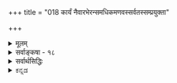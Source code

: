 +++
title = "018 कार्यं नैवारभेरन्समधिकमणवस्सर्वतस्सम्प्रयुक्ता"

+++
<details><summary>मूलम्</summary>

कार्यं नैवारभेरन्समधिकमणवस्सर्वतस्संप्रयुक्ता दिक्संयोगैकदेश्यान्न घटत इह ते दिक्कृतोऽप्यंशभेदः ।  
बुद्धेस्त्वंशानपेक्षा स्फुरति विषयिता विश्रमस्त्वस्तु दृष्टे नो चेदारम्भकांशप्रभृतिषु नियता दुर्निवाराः प्रसङ्गाः ॥ १८ ॥
</details>

<details><summary>सर्वाङ्कषा - १८</summary>

एवं सिद्धान्त-संमतः सृष्टि-क्रमः परिणाम-वाद-रूपः प्रतिपादितः ।  
अयम् एव च सत्-कार्य-वादः ।  
अथ स्व-पक्ष-प्रतिष्ठापनाय कार्य-कारण-भाव-स्थलीय-वादान् परीक्षयिष्यन्  
प्रथमं साक्षाद् एतत्-प्रतिकोटि-भूतम् अ-सत्-कार्य-वादं आरम्भ-वादापर-पर्यायं वैशेषिक-संमतं विमृशति -  
कार्यमित्यादिना ।  

**कार्य-कारण-भावः**

कार्य-कारण-भाव-विषये आरम्भवादः, परिणामवादः, सङ्घातवादः, विवर्तवादश्चेति वादचतुष्टयं प्रसिद्धम् ।  

प्रथमो वैशेषिकानाम्,  

द्वितीयः सांख्यानाम्, सिद्धान्तिनाञ्च,  

तृतीयः बौद्धैकदेशिनां जगत्सत्यत्ववादिनां वैभाषिकानाम्,  

चतुर्थः जगन्मिथ्यात्व-वादिनां,  
बौद्धैकदेशिनां विज्ञानाद्वैतवादिनाम्, शून्याद्वैतवादिनां माध्यमिकानाम्,  
शब्दाद्वैतवादिनाम् वैयाकरणैकदेशिनां,  वेदान्त्येकदेशिनां ब्रह्माद्वैतवादिनाञ्च । 

**आरम्भवादः॥**

आरंभवाद एवासत्कार्यवाद  
इति कैश्चिन्नवनैरुच्यते ।  
कार्यं पूर्वम् असद् एव ।  
पूर्वमेव कार्यस्य सत्त्वे कारक-व्यापाराणां वैय्यर्थ्यम्, अनुभव-विरोधश् च ।  

[[39]]



'घटं कर्तुमारभते' इति व्यवहारात्  
अस्य ‘आरंभवादः' इति व्यवहारः । 

**असत्कार्यवादः**

निरुपाधिकासत्कार्य-वादिनस् तु  
शून्य-वादिनो माध्यमिका एव ।  
वैशेषिकनये 'असतः' इति षष्ठी ।  
कार्यस्य पूर्वम् असत्त्वमात्रं विवक्षितम्,  
न तु सर्वथाऽसत्त्वम् ।  
माध्यमिकनये तु पञ्चमी ।  
कारणस्य मिथ्यात्वं तत्संमतम् ।  
एतद्-दृष्ट्या असतः कारणात् कार्यम् उत्पद्यते,  
यतोऽसतः उत्पद्यते कार्यम्,  
अत एव कार्यम् अप्य् असत् ।  

तथा च 

> कार्यकारणभाव एव  
दुर्निरूपत्वान् नास्ति 

इति अयम् असत्कार्यवादो माध्यमिकानाम् ।  
अत एवैषां 'शून्यवादिनः' इतिव्यवहारः । 


वैशेषिकसंमतस् त्व् असत्कार्यवादः- 

असतः कार्यस्योत्पत्तिरिति तावन्मात्रमर्थः ।  
असत्त्वमपि न सर्वथाऽसत्त्वरूपं निरुपाधिकासत्त्वम्,  
किन्तु तत्कार्यस्य तत्-कारक-व्यापारात् पूर्वम् असत्त्व-रूपम् ।  उत्पत्त्यनन्तरं तु सद् एव घटादि कार्यम् ।+++(5)+++  

**परिणामवादः**

परिणामवादः सांख्यानाम् ।  
एतेषां निरुपाधिक-सत्-कार्य-वादः  
माध्यमिक-संमत-शून्यवादस्य निरुपाधिकासत्कार्य-वादस्य साक्षात् प्रतिकोटिभूतः।  

अत एवाचार्यैः  
वियद्-अधिकरणारंभ अयं पक्ष :  

'सर्वं सांख्यास्तु नित्यम्' (अ.सा. 220 ) इत्यनूदितः । 

सिद्धान्तेऽपि यद्यपि सत्कार्यवाद एव,  
अथाप्यस्ति किञ्चिद्वैलक्षण्यम् इति अग्रे (श्लो. 24) स्पष्टीभविष्यति ।  

कारणमात्रं न सत्,  
घटादिकार्यमपि पूर्वमेव सत्,  
कारक-व्यापारैर् अभिव्यज्यते इति सांख्याः ।+++(5)+++  
अग्रे (श्लो. 24 ) अयं वादो विचार्यते ।  

**सङ्घातवादः**

सङ्घातवादो नाम,  
अवयवानां सङ्घातः **समुदायः** = समूह एवावयवी, न त्व् अतिरिक्तः।  

सिद्धान्ते ऽवयवातिरिक्तावयविनो निराकरणेऽपि  
न सङ्घातवादो विवक्षितः,  
किन्तु परिणामवादः ।  

धान्य-राशि-प्रभृतिषु सङ्घात-वाद एव  
वैशेषिकाणाम् अपि ।  

घट-पटादौ तु न संङ्घात-वादः,  
किन्तु आरंभ-वादः,  
अवयवी अवयवातिरिक्त एव ।  

अयम् एव वादोऽत्र विमृश्यते । 

**विवर्तवादः**

विवर्तवादिषु शून्यविवर्तवादिनां माध्यमिकानां पक्षो  
ऽनुपदं प्रदर्शितः ।  
उपर्यपि ( श्लो. 32, बु.स. 18, अद्रव्यस. 132 ) विमृश्यते ।  

विज्ञानम् एकं सत्यम्,  
क्षणिकं च ।  
तस्यैव विवर्तः प्रपञ्चस् सर्वोऽपि ।  
अत एव विज्ञानातिरिक्तं सर्वं मिथ्यैवेति  
विज्ञान-विवर्तवादस्य विवरणं (बु.स. 20) भविष्यति ।  

शब्द-विवर्तवादः भर्तृहरेः ।  
अयमपि अग्रे (बु. स. 34) विचार्यते । 

ब्रह्मविवर्तवादः शाङ्कराणाम् ।  
अयम् अपि पक्षः अग्रे ( ना. स. 33) विव्रियते । 

एवञ् चात्र वैशेषिक-संमतः आरंभवादः विमृश्यते ।  
अत एवात्र 'आरभेरन् ' पदप्रयोगः ।  

मृदः पिण्डत्वावस्था-निवृत्ति-पूर्वक--घटत्वावस्था-प्राप्तिर् एव  
घटस्योत्पत्तिर्  
इत्य् अयं परिणामवादः । 

अवयव-द्वय-संयोग-वशाद् अतिरिक्तः अवयवी घटादिः  
पूर्वं असन्  
नूतनतया उत्पद्यते इति आरंभवादः ।  

> कार्यं यदि आकाशवत् सत्,  
तर्हि कस्योत्पत्तिः?  
यद्य् असत्, तर्हि शश-शृङ्गादिवद् असतः कथम् उत्पत्तिः ?  
तर्हि शशशृङ्गमपि कदाचिद् उत्पद्येत 

इति  
बौद्धैर् दूषिते,  

> असद् एव कार्यम् उत्पद्यते ।  
शशशृङ्गादिकं तु नासत्,  
किन्तु अलीकम् ।  
न तत्तौल्यं घटादेः,  
दृश्यमानत्वात् 

इति वैशेषिकानामाशयः । 

तदेतदत्र दूष्यते - कार्यमित्यादिना । 

**सर्वतः** = सर्वदेशावच्छेदेन **संप्रयुक्ताः** = **संयुक्ताः** = परमाणवः **अधिकं** = अतिरिक्तम् अधिकपरिमाणविशिष्टं कार्यं नैव **आरभेरन्** = कदापि नोत्पादयेयुः ॥ 

अयं भावः - प्रलयकाले निश्चलेषु सत्सु परमाणुषु, जीवादृष्टसहकृतेश्वरसिसृक्षावशात् परमाणुषु क्रिया जायते । ततः प्रथमं परमाणुद्वयसंयोगात् द्व्यणुकमुत्पद्यते ।  
त्रिभिर्द्वयणुकैः त्र्यणुकमुत्पद्यते ।  
एवम् अनेकानां त्र्य्-अणुकानां परस्परसंयोगात् महती पृथिवी जायते ।  

[[40]]


एवमेव जलतेजोवायवोऽपि भवन्ति इति तेषां सृष्टिप्रक्रिया । 

अत्र दोषमाह - परमाणुद्वयसंयोगः कथं भवतीति वक्तव्यम् ? परमाण्वोः जायमानः संयोगः तयोः कार्त्स्न्येन जायते, उत एकदेशावच्छेदेन? कार्त्स्न्येन यदि संयोगः, तदा द्व्यणुके परिमाणाधिक्यं न स्यात् । परिमाणे आधिक्यं नाम, तेन द्रव्येणाधिकदेशाक्रमणम् ।  
अल्पो हि घटः महाघटापेक्षया अल्पम् आकाश (दिग्) देशं व्याप्य वर्तते; महाघटस्तु अल्पघटापेक्षया अधिकं देशं व्याप्य वर्तते । एवं केवलेन कपालेन यावानाकाशदेशः आक्रम्यते, तदपेक्षया अधिको देशः घटेन आक्रम्यते । अतः कपालापेक्षया घटः महान् भवति । एवञ्च प्रकृते परमाणुद्वयस्य परस्परसंयोगे 

एकपरमाण्वपेक्षया द्व्यणुकस्याधिकं **परिमाणं** =अधिकदेशाक्रमणं भवेत् । तच्च परमाण्वोः एकपार्श्वसंयोग एव भवेत् । अत एव द्व्यणुकं 'दीर्घ' पदेनाभिधीयते ।  
यदि परमाण्वोः पार्श्वसंयोगो नास्ति, तर्हि सर्वांशेन संयोगो वाच्यः । तदा हि परमाण्वपेक्षया द्व्यणुकम् अधिकपरिमाणवन्न स्यात्, परमाणुद्वयेनापि एकस्यैव देशस्याक्रमणात् । अस्तु तर्हि एकस्मिन् परमाणौ एकदेशावच्छेदेनैव परमाणुद्वयसंयोग इति द्वितीयः कल्पः, स्पर्शवतोः द्रव्ययोः सप्रतिघत्वनियमेन घटाकाशयोरिव कात्सर्येन संयोगासंभवात् इति चेत्, तर्हि निरवयवे एकदेशः, देशः इति विभागासंभवात् परमाणोः सावयवत्वप्रसङ्गः । तत्रेष्टापत्तावपसिद्धान्तः, अनवस्था च ॥ 



अन्य- 

> ननु निरवयवयोर् अपि परमाण्वोः  
प्राच्यादिदिग्विभागस्य सत्त्वात्  
तत्-तद्-दिग्-अवच्छेदेनैव संयोगोऽस्तु 

इति चेत्, तत्राह - दिक्संयोगेत्यादि ।  
दिक्-संयोगस्यापि **ऐकदेश्यात्** = एकदेशावच्छेदेनैव वक्तव्यत्वात्,  
निरवयवे परमाणावेकदेशाभावादेव **दिक्-कृतोऽपि अंशभेदः ते न घटते** । सिद्धान्ते दिशः अतिरिक्ततयानङ्गीकारात् 'ते' इत्युक्तिः ॥ 

> ननु घट-पटादि-वस्तु-द्वय-विषयकम्  
एकं ज्ञानं यदा भवति,  
तत्र निरंशेऽपि एकस्मिन् ज्ञाने  
घट-विषयकत्वं पट-विषयकत्वं च प्रत्येकम् एव वक्तव्यम्,  
अन्यथा परस्पर-साङ्कर्य-प्रसङ्गः । 
एवञ्च निरंशेऽपि भागभेदः दृश्यते किल

इत्यत्राह - बुद्धेस्त्वित्यादि ।  

**बुद्धेस्तु** = ज्ञानस्य तु **अंशानपेक्षा** = अंश-भेदापेक्षाम् अन्तरेण **विषयिता** = वस्तु-द्वय-विषयत्वम् असंकीर्णं **स्फुरति** = **प्रतीयते** = अनुभवसिद्धम् । 

> 'न हि दृष्टेऽनुपपन्नं नाम किञ्चित्' 

इति न्यायेनानुभवसिद्धं तु अपलपितुम् अशक्यम् ।  
परमाणवस् त्वतीन्द्रियाः ।+++(नेत्य् अधुना ज्ञायते। 5)+++  
तत्र नायं न्यायः प्रवर्तते ।  
एतादृशवैलक्षण्यसूचनार्थमेव ' तु' शब्दः ।  
इदमपि परमतानुसारेण ।  

सिद्धान्ते तु ज्ञानस्य सावयवद्रव्यत्वेन दोषाभावात् नेयमाशङ्का । 


> ननु भवतामपि अवयवधारायाः क्वचिद्विश्रान्तिर्वाच्या ।  
यत्र विश्रान्तिः, स पदार्थः निरवयवो वक्तव्यः,  
अन्यथा ऽनवस्थाप्रसङ्गात् ।  
ततश्च तत्र कथं अणु-द्वयसंयोगः ? 

इति चेत्  
तत्राह - विश्रमस्त्वित्यादि ।  
सिद्धान्ते अतीन्द्रिय-परमाणोर् अनङ्गीकारात्,  
दृष्टायां त्रुटाव् एव विश्रान्तेरङ्गीकारात्  
'न हि दृष्टेऽनुपपन्नं नाम'  
इति परमाणुद्वय-संयोगादिः युज्यत एव ।  
भवन्मतेऽपि दृष्ट एव एतस्मिन् विश्रमः अस्तु ।  
तथा च अतीन्द्रिय-परमाण्व्-असिद्धिः । 

> ननु प्रत्यक्षे महत्त्वं कारणम्  
इत्य् अनुभवसिद्धम् ।  
यदि त्र्यणुक एव परमाणुः स्यात्,  
तर्हि तत्र महत्त्वस्यावश्यकत्वात्,  
अणु-अणुतर-अणुतम-शब्दानाम् अर्थ-शून्यत्वं स्यात् किल

इति चेत्, 

[[41]]


अणुत्व-महत्त्वादीनाम् आपेक्षिकत्वात्, महत्स्व् एव तारतम्यम् आदाय  
तेषां पदानाम् अर्थवत्त्व-संभवान्  
न कश्चिद्दोषः ।  

> ननु त्रुटेः चाक्षुषत्वम् उभय-सिद्धम् ।  
चाक्षुषप्रत्यक्षं प्रति महत्त्वं कारणम् ।  
ततश् च त्रुटेः महत्परिमाणवत्त्वात्  
परमाणुपदवाच्यत्वं कथं स्यात्।  
महत्त्वं हि घटादौ सावयव एव दृष्टम् ।  
अतश्च 'त्रुटिः सावयवा, महत्त्वात्, घटवत्' इत्यनुमानेन  
त्रुटेः सावयत्वे सिद्धे,  
तत्र अवयवधारायाः विश्रान्तिः न भवत्येव

इति चेत्, तत्राह - नो चेदित्यादि । 

नो **चेत्** = त्रुटावेव विश्रान्तिमनङ्गीकृत्य, महत्परिमाणवत्त्वात् तस्यास्सावयवत्वमुच्यते चेत्, **आरम्भकांशप्रभृतिषु** = आरंभकाः **जगदारंभकाः** = जगदुपादानभूताः ये अंशाः परमाणवः **तत्प्रभृतिषु** = तदादिष्वपि **नियताः** = नियमेन विद्यमानाः **प्रसङ्गाः** = तर्काः **दुर्निवाराः** = वारयितुमशक्याः । ततश्च परमाणूनामपि सावयवत्वं स्यात् ॥ 





अयं भावः - 'त्रुटिः सावयवा, महत्परिमाणवत्त्वात्' इत्यनुमानेन द्वयणुकसिद्धिः, 'त्रुट्यवयवाः सावयवाः, महदारंभकत्वात्, कपालवत्' इत्यनुमानेन परमाणुसिद्धिः इति वैशेषिकैरुच्यते । एवं सति 'त्रुट्यवयवावयवाः सावयवाः, महदारंभकारंभकत्वात्, कापालिकावत्' इत्यनुमानेन त्रुट्यवयवभूतद्व्यणुकावयवाः परमाणवोऽपि कपालावयवभूतकापालिकदृष्टान्तेन सावयवाः स्युः । इष्टापत्तौ, कापालिकावयवलोष्टदृष्टान्तेन पुनस्तत्राप्यवयवसिद्धिरित्यनवस्था स्यात् । अतः त्रुटावेव विश्रान्तिर्न्यायेति परमाणूनामसिद्ध्या परमाणूनां जगदुपादानत्वं न प्रामाणिकमिति । 

अत्रेदमवधेयम् - वैशेषिकोक्तपरमाणूपादानत्वनिराकरणात्, परमाणवो न सन्तीति वा, तेषामुपादानत्वं नास्तीति वा नार्थः । सांख्योक्तप्रकृत्युपादानत्वनिराकरणं यथा वा अब्रह्मात्मकप्रकृत्युपादानत्वनिराकरणे विश्राम्यति, ब्रह्मात्मकप्रकृतिपरिणामवादश्च संमत एव सिद्धान्ते, तथैव उपादानकारणपरंपरा न परमाणौ विश्राम्यति, किन्तु ततः पृष्ठतोऽपि बहुदूरं परमात्मपर्यन्तं गच्छतीति, तत्रापि सांख्यवत् केवलपरमाणूनामुपादानत्वं नास्ति, किन्तु ब्रह्मात्मकानामेवेति तदुक्तपरमाणुकल्पनप्रक्रिया न श्रुतिसंमतेति तात्पर्यमवगन्तव्यम् ॥ 

वस्तुतस्तु - इदानीन्तनभौतिकविज्ञानाभिवृद्धिदृष्ट्या इदं सर्वमपि न प्रतिष्ठितं भवति । अथापि तत्काले यावच्छक्यम्, तावदैवात्र प्रदर्शितम् । वेदान्तिनामासक्तिस्तु, लौकिकसर्वप्रमाणातीते परमात्मन्येव, इतरविषये नास्त्यधिकं नैर्भर्यमिति मन्तव्यम् ॥ १८ ॥
</details>

<details><summary>सर्वार्थसिद्धिः</summary>

ननु पञ्चीकरणाभिधानात्पञ्चसु भूतेषु स्वतस् सभागत्वम्,  
व्यष्टि-समष्टि-भावः,  
भूतांशानां चात्यन्त-भिन्नत्वं समान-न्यायतया प्रकृति-पर्यन्तेषु तत्त्वान्तरेष्व् अपि तत् सर्वं सिद्धम् ।  
भूत-भागानां चात्यन्त-भेदो वेणु-रन्ध्र-श्लोके ऽभाष्यत ।  
एवं सत्य् अणु-समाहार एव प्रकृतिर् 

इति स्थिते 

> ”महद्-दीर्घवद् वा ह्रस्व-परिमण्डलाभ्याम्” 

इत्यौलूक्योपालम्भो न युक्त इत्यत्राह - कार्यमिति ॥ अयं भावः - 

"अनन्यपरशास्त्रसिद्धेष्वर्थेषु ”श्रुतेस्तु शब्दमूलत्वात्” 

इति न्यायेन गत्यन्तराभावे काचिद्गमनिका स्वीकार्या । अनुमेयेषु तु यथादृष्टान्तं सिद्धिः, अन्यथाऽतिप्रसङ्गात् । ततश्चावयविवादिनामवयवास्स्वभागैर्मिथस्संयुज्यावयविनमारभन्त इति सिद्धान्तः । एतच्च द्व्यणुकावधि निर्विघातं, द्व्यणुकारम्भे तु निरवयवा अणवोऽवयवा इति कल्पितम् ;  
तत्रैवं प्रसङ्गावतारः - यदि परमाणवस्स्वांशतस्संयुज्यावयविनमारभेरन्, तदा तदंशोऽवयवरूपस्तदन्यो वा ? आद्ये तस्यापि तथेत्यनवस्था । अन्यस्तु स्वाभाविकः औपाधिको वा? पूर्वत्र भिन्नाभिन्नता स्यात् । उत्तरत्रोपाधिसंबन्धेऽप्यंशभेदो दुर्वचः । परिशेषात्तन्निरपेक्षसंयोगैरन्योन्यानाघ्रातभागभेदरहितैरणुभिरारम्भः स्यात् । त्यक्तस्तर्हि सप्रतिघत्वविरोधः । सर्वेषु च परमाणुष्वेकपरमाणुप्रदेशमात्रावस्थितेषु स्वाधिकदेशव्यापिकार्यारम्भो न [सिध्येत्] स्यात्, न खल्ववयवास्पृष्टे कुत्रचित् प्रदेशेऽवयवी तिष्ठेत्, अदृष्टेरनिष्टेश्च । अवयवनाशादवयविनाशे क्षणमनाधारोऽवयवीति चेत् तथा कल्पयताऽपि त्वया पूर्वं तन्तुसंघानवच्छिन्नप्रदेशे पटस्य वृत्तिर्न कल्पिता । एवमधिकारम्भानुपपत्तौ मेरुसर्षपादिविचित्रभेदासिद्धिः । सेयमसिद्धं सिषाधयिषत्ससिद्धहानिः ; तथा चासिद्धसाधनं निर्सर्वार्थसिद्धिः । ननु परिमितानां सर्वेषां दिग्भेदेन भागभेदे दृष्टे परमाणुष्वपि तथाऽङ्गीकारो दुर्वार इत्यत्राह - दिक्संयोगेति । 

दिक्संयोगायत्तोऽपि हि भागभेदस्सावयवेष्वेव दृष्टः,  
त्रस-रेणोर् अपि त्वया सावयवत्वकॢप्तेः ।  
निरवयवेषु तु विश्वव्याप्तैक-दिक्-तत्त्व-वादिनस् ते तन्निबन्धना भागकॢप्तिरशक्या । तद्-उपाधि-संयोगात्तु स्याद् अपि यदि तत्राप्यंशानंशविकल्पक्षोभोऽतिलङ्घ्येत । अतस्सर्वदिगुपाधिसंयोगानां परमाणुषु पृथक्प्रदेशरहितानां कथमौपाधिकभागभेदापादकत्वम् ? यदि चानंशभेदेन संयुक्ता उपाधयः क्वचिद्भागभेदकास्तर्हि परमाणव एव तथा किं न स्युः ? वृथा चैवमंशकॢप्तिरभागेन संयोगावस्थितेरिति । तदिदं सर्वमभिप्रेत्याहुः - ष [ट्केन] ट्कोणयुगपद्योगात् परमाणोष्षडंशता । षण्णां समानदेशत्वे पिण्डः स्यादणुमात्रकः ॥ इति ॥  
ननु बुद्धिस्तावत्सर्वतन्त्रसिद्धा । सांवृतीत्यपि हि तां माध्यमिको मन्यते । सा चैकाऽप्यनेकविषया दृष्टेष्टा च । निरंशा च सा प्रत्येकं कार्त्स्न्येनांशतो वा विषयीकुर्यात् ? नाद्यः ; अन्यानुल्लेखप्रसङ्गात् । न द्वितीयः, निरंशत्वादेव । तत्र चेत् कश्चित्समाधिः अणुष्वपि तथा स्यात् । तत्राह - बुद्धेस्त्विति । तुश्शङ्कानिवृत्त्यर्थः । विषयित्वं ह्यंशानपेक्षतयैव दृष्टम्, नह्यन्यतोऽपि तस्यान्यथादृष्टिः, अतो यथोपलम्भमेकवदनेकोऽपि विषय एकस्या बुद्धेः । एवमेकस्य निरंशस्यानेकबुद्धिविषयत्वमपि निरूढम् । अवयव्यारम्भकसंयोगस्तु त्वयाऽपि न क्वचिदंशनिरपेक्ष उक्तः; क्वचिद्विशेषाङ्गीकारे नियामकाभावः । अथ संघातारम्भकसंयोगेऽपि समः प्रसङ्ग इति, न समः; संयोगसाध्यसंघाताभावात् । तत्स्वीकारे ह्यवयविवाद एव वरम् । संयोगस्तर्ह्येकोऽनेकवृत्तिस्सन्नंशानंशविकल्पदौस्थ्यं नातिक्रामेत् । न ह्यसौ नास्त्येव सिद्धयोस्साद्ध्यतया दृष्टेरिति, तदपि न ; विषयित्ववन्निस्तारात् । सोऽपि हि द्वयोर्न स्वांशाभ्यां वर्तत इति दृश्यते । एवं स्वामित्वादयोऽपि न प्रतिबन्दिः । अस्तु तर्हि संयुक्तप्रतिबन्दिः । मूतैर्विभूनां संयोगोऽस्ति न वा ? न चेदन्यतरकर्मजसंयोगलोपः ; अविशेषात् । अस्ति चेत् यदि कार्त्स्न्येन विभुद्रव्यमेकेन स्पर्शवता संयुज्यते, कथं स्पर्शवदन्तरेण तस्य संयोगः स्यात् ? अंशतश्चेत् सावयवत्वप्रसङ्गः । न हि विभुद्रव्यस्यावयवित्वं संघातत्वं वा सुवचं, पूर्वत्र स्पर्शवत्त्ववृत्तत्वकार्यत्वानित्यत्वादिप्रसङ्गात् । उत्तरत्र नानात्वभेदाभेदयोरन्यतरापातात् । तत्र च विभुद्रव्यांशानां मिथस्संयोगोऽस्ति न वा ? अस्ति चेत् तत्रापि स एव प्रसङ्गः ; नास्ति चेदसंहतरूपता स्यात् । औपाधिको विभूनामंशभेद इति चेन्न । उपाधिसंयोगेऽपि अंशादिविकल्पानपायात् । निरंशेऽपि संयुज्यमानं स्वरूपेण तद्भेदोपाधिरिति चेन्न । स भेद उपाधिना च्छिन्ने चेदवयवविश्लेषात्मा स्यात्, अच्छिन्ने तु भेदाभेदवाद एव शरणम् । अत एव स्वसमानपरिमाणेषु विभुप्रदेशेषु तत्तदुपाधिसंबन्धव्यवस्थेति निरस्तम्, तत्प्रदेशभेदस्यैव मृग्यमाणत्वात् । विभुद्रव्यमेव तत्तन्मूर्ततुल्यपरिमाणं जायत इति चेन्न ; विरोधादुक्तदोषानतिक्रमाच्च । काल्पनिकांशभेदेन मूर्तसंयोग इति चेत्तर्हि वस्तुतस्त्वखण्डेनेत्युक्तं स्यात् । अंशभेदकल्पना च किं विभुद्रव्यस्वरूपमात्रे उत तदंशे एवेति दुस्तरो गर्तः । निरंशानामपि स्वभावत एव विभूनामनेकमूर्तसंयोगक्षमत्वमिति चेदणूनामपि एतदस्तु ; अविशेषात् । एव त्रसरेणुप्रतिबन्दिश्च भाव्येति । अत्रोच्यते - यदि वयं प्रदेशवर्तिगुणनिह्नवाय प्रवर्त्स्यामस्तदा विभुप्रतिबन्द्याऽणुप्वपि तत्संभवः प्रदर्श्येत । किं त्ववयव्यारम्भकाणामवयवैरेव संयोग इति नियमस्य त्वयैवान्येषु सर्वेष्वङ्गीकारात् कल्प्येष्वपि तत्प्रसङ्गो दुर्वार इति ब्रूमः । न चान्यत्रैवायं नियम इति स्थाप्यम्; तादृशानामणूनामदृष्टेः,  
अनन्यथासिद्धलिङ्गाभावाच्च । यदि विभज्यमानेष्वभावपरिशेषायोगात् परमाणुरपि सत्त्वरजस्तमसां सर्वोपकृष्टस्संघात इति सांख्यमतस्य निर्मूलत्वात्, महत्परिमाणतारतम्यविश्रान्तिवत् परिमाणतारतम्यत्वादणुपरिमाणतारतम्यविश्रान्तिरपि क्वचित्कल्प्येत ; तत्राह - विश्रमस्त्वस्तु दृष्ट इति । दृष्टे त्रसरेणौ विश्रमसंभवे न मृग्यं ह्यन्यत् । तथा च सिद्धसाध्यता । यदि त्रसरेणुरेव परमाणुस्स्यादप्रत्यक्षस्तर्हि स्यादिति चेत्, हन्त कुत्रैषा व्याप्तिः ?  
सिद्धो ह्यन्यत्र दृष्टान्तस्साध्ये त्वन्योन्यसंश्रयः । त्रसरेणुः पराणुस्सन् कि नाध्यक्षोऽपराणुवत् ॥ चाक्षुषत्वप्रकर्षनिकर्षयोर्महत्त्वप्रकर्षनिकर्षानुविधानात् द्रव्यस्य चाक्षुषत्वं महत्त्वनियतमिति चेत्, चाक्षुषावयवकस्यैव द्रव्यस्य चाक्षुषत्वनियमदर्शनादचाक्षुषावयवकस्य त्रसरेणोरप्यचाक्षुषत्वप्रसङ्गे कथं निस्तारः ? अगत्येति चेत्, भवतु कुतश्चिन्महत्त्वाभावेऽपि क्वचिदेवम् । अत एव मूर्तत्वे सति महत्त्वात् त्रसरेणुः कार्यद्रव्यारब्ध इति कल्पनाऽपि निरस्ता । अस्तु बाह्येन्द्रियग्राह्यत्वादेव तत्साध्यमिति चेन्न ; विपक्षे बाधकाभावात् । अन्यथा त्रसरेण्वारम्भकस्यापि कार्यद्रव्यारब्धत्वकल्पनायां निवारकाभावात् । तत्र विपक्षे बाधकं नास्तीति चेदत्रापि तथेत्युक्तमेव । अतो न द्व्यणुकमित्यपि किंचित् । एवमारम्भकपरम्परायास्सावयवत्वं तद्व्यापकतयाऽभिमतमनित्यत्वं कुतश्चिन्महत्त्वं च प्रसज्यमानमनिवारणीयं स्यात् । एतत्सर्वमभिप्रेत्याह - नो चेदिति । अणुषु स्वाभावसमानाधिकरणसंयोगसिद्धेरौपधिकांशवत्त्वस्वीकारात् इष्टप्रसङ्गतां परिहर्तुमारम्भकशब्दः ॥१८॥  
(इति कल्प्यपरमाण्वारम्भवादभङ्गः)
</details>

<details><summary>ಕನ್ನಡ</summary>

हीगॆ परमात्मने ऎल्लॆडॆयल्लू अन्तर्यामियागिद्दुकॊण्डु जगत्तिगॆ उपादानकारणनागुत्तानॆ ऎन्दु हेळिदमेलॆ परमात्मनु 

22 

- 18- 

[परमाणु कारणतावादनिरास 

(श्लोक 18 

जगत्तिगॆ निमित्तकारणनु मात्र, परमाणुगळे जगत्तिगॆ उपादानकारण ऎन्दु हेळुव वैशेषिकर सिद्धान्तवन्नु निराकरिसुत्तारॆ. सर्वतः सम्प्रयुक्ता अणवः अधिकं कार्यं नैव आरभेरन्-ऎल्ला भागदल्लि संयोगवन्नु हॊन्दिद परमाणुगळु तनगिन्तलू दॊड्ड परिमाणवुळ्ळ कार्यवन्नु खण्डित हुट्टिसलारवु. 

कण्णिनिन्द ग्राह्यवाद परम सूक्ष्मवाद धूळे त्र्यणुक. अदर आरनॆय ऒन्दु भाग परमाणु. इदे जगत्तिगॆ उपादानकारण. ई परमाणुगळु ऎरडु सेरि द्वणुकवागुत्तदॆ. मूरु द्वणुक सेरि इणुकवागुत्तदॆ ऎन्दु वैशेषिकरु हेळुत्तारॆ. 

ऒन्दु परमाणुविनॊन्दिगॆ मत्तॊन्दु परमाणु सेरुवाग अवु परस्पर सम्पूर्णवागि मिळितवागुवुदॆ, यावुदो ऒन्दु भागदल्लि मात्र मिळितवागुवुदॆ ? सम्पूर्णवागि मिळितवागिबिट्टरॆ इवुगळिन्द हुट्टिद द्वणुक, परमाणुगिन्तलू दॊड्डदागलु साध्यवे इल्ल. ऎरडू पक्क पक्क दल्लि सेरिदरॆ तानॆ अधिक परिमाणवुळ्ळद्वणुकवागलु साध्य ! पक्कक्कॆ सेरद सम्पूर्णवागि सेरिबिट्टरॆ ऎरडू सेरि ऒन्दे परिमाणवन्नु उळ्ळद्दाग बेकागुत्तदॆ. 

पक्कपक्कदल्लि सेरुत्तवॆ ऎन्दु हेळलू साध्यविल्ल. सावयववाद वस्तुगळिगॆ मात्र ई पक्क, आ पक्क' ऎन्दु हेळलु शक्यवे हॊरतु निरवयववाद परमाणुगळिगॆ आ पक्क ई पक्क ऎन्दु निरूपिसलु शक्यवे इल्ल. घटादिगळल्लि पूर्वदिक्कु, पश्चिमदिक्कु इत्यादि भेदगळिरु वन्तॆ परमणुविनल्लू पूर्वदिक्कु पश्चिमदिक्कु ऎम्ब भेद इरलेबेकाद्द रिन्द आया दिक्किनल्लि मत्तॊन्दु परमाणुविनॊन्दिगॆ सम्बन्ध बरुवदरल्लि तडॆयेनु ? ऎम्ब शङ्कॆगॆ परिहारवन्नु हेळुत्तारॆ. इह दिक्कंयोगैक देश्यात् दिक्कतः अंशभेदोsपि ते न घटते परमा दिनल्लि आयादिक्किन संयोगवू ऒन्दॊन्दु कडॆयल्ले बरबेकागुवुदरिन्द दिक्किनिन्द कल्पिसपट्ट भागभेदवू निनगॆ हॊन्दुवन्तिल्ल. 

घटादिद्रव्यगळु सावयवाद्दरिन्द पूर्वदि सङ्ग ऒन्दु कडॆयल्लि पश्चिमदिक्‌ंयोग मत्तॊन्दु कडॆयल्लू बरलु साध्य. 

श्लोक 18 ] 

] 

जडद्रव्य सर 

23 

बुद्धंशानपेक्षा सुरति विषयिता विश्रमस्तस्तु दृष्ट नो चेदारम्भकांशप्रकृतिषु नियता दुर्निनारा8 प्रसङ्गाः॥ 

निरवयव वस्तुविनल्लि 'ऒन्दु कडॆ' ऎम्ब निर्दॆश साध्यविल्लद्दरिन्द काल्पनिक वाद भेदवन्नु हेळलू साध्यविल्ल. बुद्धियिन्द कल्पिसबेकादरू अदक्कू ऒन्दु उपाधि बेकागुत्तदॆ. आया वस्तुगळ अवयवगळे दिक्संयोगक्कॆ उपाधियागुत्तवॆ. आद्दरिन्द निरवयववस्तुगळल्लि संयोग हुट्टुवुदन्नु समर्थिसलु साध्यवे इल्ल. हीगॆ परमाणुद्वय संयोग साध्यविल्लद्द रिन्द तन्मूलक जगतृष्टियू साध्यविल्ल. 

घट-पट ई ऎरडन्नू विषयीकरिसि ऒन्दु ज्ञान हुट्टिदाग  
आ ज्ञानक्कू आ ऎरडु विषयगळिगू सम्बन्धवन्नु हेळबेकागुत्तदॆ.  
बुद्धि निरवयवपदार्थ.  
आदरू अदक्कॆ ऎरडु पदार्थगळ सम्बन्धवन्नु ऒप्पलागिदॆ.  
इदु मात्र हेगॆ साध्य ?  
ऎम्ब प्रश्नॆगॆ उत्तर हेळुत्तारॆ  

**बुद्धस्तु अंशानपेक्षा विषयिता सुरति**-

निरवयवाद ज्ञानक्कन्तु  
अदर अवयवद अपेक्षॆयिल्लदॆये  
ऎरडु विषयगळ सम्बन्ध तोरुतदॆ.  
सर्वानुभव-सिद्धवाद विषयदल्लि आक्षेप एळुवुदिल्ल. 

**अत्र दृष्टे विश्रमस्तु अस्तु**-  

इल्लू अदरन्तॆ प्रत्यक्ष-सिद्धवाद त्र्यणुकदल्ले अवयवगळ कॊनॆय-हन्तवु निल्ललि.  

अदक्किन्तलू अतीन्द्रियवाद परमाणुविनल्लि  
इन्तह अनुभवक्कॆ प्रसक्ति इल्लवाद्दरिन्द  
ज्ञानदल्लि हेळुवन्तॆ अनुभववन्नु  
अल्लि प्रमाणवागि हेळलु शक्यविल्ल. 

हीगॆ वैशेषिकर परमाणु कल्पनॆये सरियल्लवाद्दरिन्द  
परमाणुकारणतावाद युक्तवल्ल. 

**नो चेत्, आरम्भकांशप्रभ्रषु नियताः प्रसङ्गाः दुर्नि वाराशि**-

इल्लदिद्दरॆ,  
इष्टादरू अतीन्द्रिय-परमाणुवन्नु ऒप्पुवुद् आदरॆ  
अवयव परम्परॆयन्नु परमाणुविनल्ले निल्लिसबेकॆन्दु निर्बन्धिसलु साध्यविल्लवाद्दरिन्द  
जगत्तिगॆ कारणवाद परमाणुविगू सह  
अवयवगळन्नु ऒप्पबेकागुत्तदॆ.  
मत्तॆ अदक्कू अवयवगळन्नु ऒप्पबेकागि  
कॊनॆये इल्लदे अनवस्थॆ दोष बरुवुदु.  
हीगॆ अतीन्द्रियवाद परमाणु कल्पनॆये  
अप्रामाणिकवाद कारण  
अवु जगत्तिगॆ उपादान कारणवॆन्दु हेळुवुदु युक्तवल्ल । १८ । 

</details>
